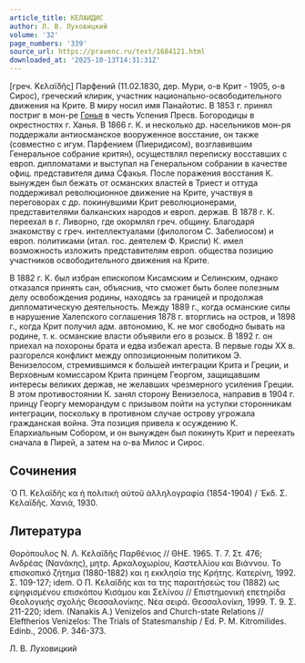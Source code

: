 ```yaml
---
article_title: КЕЛАИДИС
author: Л. В. Луховицкий
volume: '32'
page_numbers: '339'
source_url: https://pravenc.ru/text/1684121.html
downloaded_at: '2025-10-13T14:31:31Z'
---
```


[греч. Κελαϊδῆς] Парфений (11.02.1830, дер. Мури, о-в Крит - 1905, о-в Сирос), греческий клирик, участник национально-освободительного движения на Крите. В миру носил имя Панайотис. В 1853 г. принял постриг в мон-ре [Гонья](https://pravenc.ru/text/Гонья.html) в честь Успения Пресв. Богородицы в окрестностях г. Ханья. В 1866 г. К. и несколько др. насельников мон-ря поддержали антиосманское вооруженное восстание, он также (совместно с игум. Парфением (Пиеридисом), возглавившим Генеральное собрание критян), осуществлял переписку восставших с европ. дипломатами и выступал на Генеральном собрании в качестве офиц. представителя дима Сфакья. После поражения восстания К. вынужден был бежать от османских властей в Триест и оттуда поддерживал революционное движение на Крите, участвуя в переговорах с др. покинувшими Крит революционерами, представителями балканских народов и европ. держав. В 1878 г. К. переехал в г. Ливорно, где окормлял греч. общину. Благодаря знакомству с греч. интеллектуалами (филологом С. Забелиосом) и европ. политиками (итал. гос. деятелем Ф. Криспи) К. имел возможность изложить представителям европ. общества позицию участников освободительного движения на Крите.

В 1882 г. К. был избран епископом Кисамским и Селинским, однако отказался принять сан, объяснив, что сможет быть более полезным делу освобождения родины, находясь за границей и продолжая дипломатическую деятельность. Между 1889 г., когда османские силы в нарушение Халепского соглашения 1878 г. вторглись на остров, и 1898 г., когда Крит получил адм. автономию, К. не мог свободно бывать на родине, т. к. османские власти объявили его в розыск. В 1892 г. он приехал на похороны брата и едва избежал ареста. В первые годы XX в. разгорелся конфликт между оппозиционным политиком Э. Венизелосом, стремившимся к большей интеграции Крита и Греции, и Верховным комиссаром Крита принцем Георгом, защищавшим интересы великих держав, не желавших чрезмерного усиления Греции. В этом противостоянии К. занял сторону Венизелоса, направив в 1904 г. принцу Георгу меморандум с призывом пойти на уступки сторонникам интеграции, поскольку в противном случае острову угрожала гражданская война. Эта позиция привела к осуждению К. Епархиальным Собором, и он вынужден был покинуть Крит и переехать сначала в Пирей, а затем на о-ва Милос и Сирос.

## Сочинения

῾Ο Π. Κελαϊδῆς κα ἡ πολιτικὴ αὐτοῦ ἀλληλογραφία (1854-1904) / ᾿Εκδ. Σ. Κελαϊδῆς. Χανιά, 1930.

## Литература

Θορόπουλος Ν. Λ. Κελαϊδῆς Παρθένιος // ΘΗΕ. 1965. Τ. 7. Στ. 476; Ανδρέας (Νανάκης), μητρ. Αρκαλοχωρίου, Καστελλίου και Βιάννου. Το επισκοπικό ζήτημα (1880-1882) και η εκκλησία της Κρήτης. Κατερίνη, 1992. Σ. 109-127; idem. Ο Π. Κελαϊδής και τα της παραιτήσεώς του (1882) ως εψηφισμένου επισκόπου Κισάμου και Σελίνου // Επιστημονική επετηρίδα Θεολογικής σχολής Θεσσαλονίκης. Νέα σειρά. Θεσσαλονίκη, 1999. Τ. 9. Σ. 211-220; idem. (Nanakis A.) Venizelos and Church-state Relations // Eleftherios Venizelos: The Trials of Statesmanship / Ed. P. M. Kitromilides. Edinb., 2006. P. 346-373.

Л. В. Луховицкий
